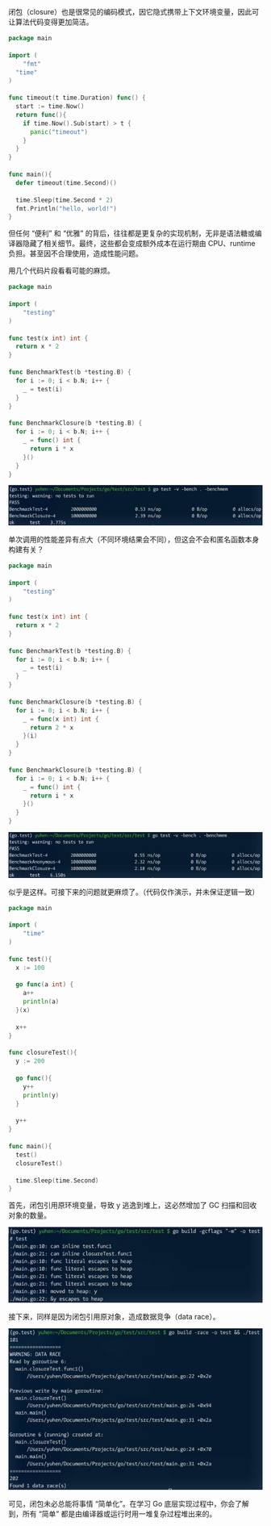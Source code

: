 闭包（closure）也是很常见的编码模式，因它隐式携带上下文环境变量，因此可让算法代码变得更加简洁。

```go
package main

import (
	"fmt"
  "time"
)

func timeout(t time.Duration) func() {
  start := time.Now()
  return func(){
    if time.Now().Sub(start) > t {
      panic("timeout")
    }
  }
}

func main(){
  defer timeout(time.Second)()
  
  time.Sleep(time.Second * 2)
  fmt.Println("hello, world!")
}
```

但任何 “便利” 和 “优雅” 的背后，往往都是更复杂的实现机制，无非是语法糖或编译器隐藏了相关细节。最终，这些都会变成额外成本在运行期由 CPU、runtime 负担。甚至因不合理使用，造成性能问题。

用几个代码片段看看可能的麻烦。

```go
package main

import (
	"testing"
)

func test(x int) int {
  return x * 2
}

func BenchmarkTest(b *testing.B) {
  for i := 0; i < b.N; i++ {
    _ = test(i)
  }
}

func BenchmarkClosure(b *testing.B) {
  for i := 0; i < b.N; i++ {
    _ = func() int {
      return i * x
    }()
  }
}
```

![2671463590-5725996393cf6_articlex](../../images/2671463590-5725996393cf6_articlex.jpeg)

单次调用的性能差异有点大（不同环境结果会不同），但这会不会和匿名函数本身构建有关？

```go
package main

import (
	"testing"
)

func test(x int) int {
  return x * 2
}

func BenchmarkTest(b *testing.B) {
  for i := 0; i < b.N; i++ {
    _ = test(i)
  }
}

func BenchmarkClosure(b *testing.B) {
  for i := 0; i < b.N; i++ {
    _ = func(x int) int {
      return 2 * x
    }(i)
  }
}

func BenchmarkClosure(b *testing.B) {
  for i := 0; i < b.N; i++ {
    _ = func() int {
      return i * x
    }()
  }
}
```

![1184496597-57259977c6f6b_articlex](../../images/1184496597-57259977c6f6b_articlex.jpeg)

似乎是这样。可接下来的问题就更麻烦了。（代码仅作演示，并未保证逻辑一致）

```go
package main

import (
	"time"
)

func test(){
  x := 100
  
  go func(a int) {
    a++
    println(a)
  }(x)
  
  x++
}

func closureTest(){
  y := 200
  
  go func(){
    y++
    println(y)
  }
  
  y++
}

func main(){
  test()
  closureTest()
  
  time.Sleep(time.Second)
}
```

首先，闭包引用原环境变量，导致 y 逃逸到堆上，这必然增加了 GC 扫描和回收对象的数量。

![2105595839-5725999262f4e_articlex](../../images/2105595839-5725999262f4e_articlex.jpeg)

接下来，同样是因为闭包引用原对象，造成数据竞争（data race）。

![2462448110-57259999ec81c_articlex](../../images/2462448110-57259999ec81c_articlex.jpeg)

可见，闭包未必总能将事情 “简单化”。在学习 Go 底层实现过程中，你会了解到，所有 “简单” 都是由编译器或运行时用一堆复杂过程堆出来的。

